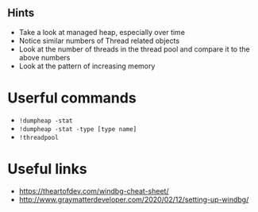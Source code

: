## Hints
* Take a look at managed heap, especially over time
* Notice similar numbers of Thread related objects
* Look at the number of threads in the thread pool and compare it to the above numbers
* Look at the pattern of increasing memory

# Userful commands
* ``!dumpheap -stat``
* ``!dumpheap -stat -type [type name]``
* ``!threadpool``

# Useful links
* https://theartofdev.com/windbg-cheat-sheet/
* http://www.graymatterdeveloper.com/2020/02/12/setting-up-windbg/
